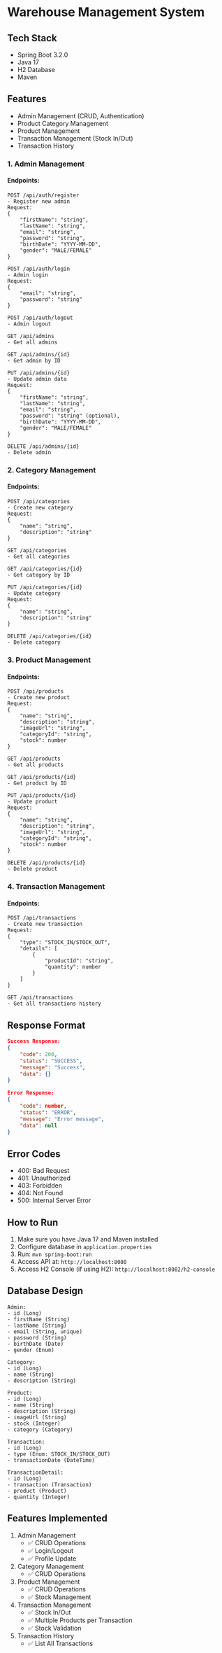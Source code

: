 # Warehouse Management System

## Tech Stack
- Spring Boot 3.2.0
- Java 17
- H2 Database
- Maven

## Features
- Admin Management (CRUD, Authentication)
- Product Category Management
- Product Management
- Transaction Management (Stock In/Out)
- Transaction History

### 1. Admin Management
#### Endpoints:
```
POST /api/auth/register
- Register new admin
Request:
{
    "firstName": "string",
    "lastName": "string",
    "email": "string",
    "password": "string",
    "birthDate": "YYYY-MM-DD",
    "gender": "MALE/FEMALE"
}

POST /api/auth/login
- Admin login
Request:
{
    "email": "string",
    "password": "string"
}

POST /api/auth/logout
- Admin logout

GET /api/admins
- Get all admins

GET /api/admins/{id}
- Get admin by ID

PUT /api/admins/{id}
- Update admin data
Request:
{
    "firstName": "string",
    "lastName": "string",
    "email": "string",
    "password": "string" (optional),
    "birthDate": "YYYY-MM-DD",
    "gender": "MALE/FEMALE"
}

DELETE /api/admins/{id}
- Delete admin
```

### 2. Category Management
#### Endpoints:
```
POST /api/categories
- Create new category
Request:
{
    "name": "string",
    "description": "string"
}

GET /api/categories
- Get all categories

GET /api/categories/{id}
- Get category by ID

PUT /api/categories/{id}
- Update category
Request:
{
    "name": "string",
    "description": "string"
}

DELETE /api/categories/{id}
- Delete category
```

### 3. Product Management
#### Endpoints:
```
POST /api/products
- Create new product
Request:
{
    "name": "string",
    "description": "string",
    "imageUrl": "string",
    "categoryId": "string",
    "stock": number
}

GET /api/products
- Get all products

GET /api/products/{id}
- Get product by ID

PUT /api/products/{id}
- Update product
Request:
{
    "name": "string",
    "description": "string",
    "imageUrl": "string",
    "categoryId": "string",
    "stock": number
}

DELETE /api/products/{id}
- Delete product
```

### 4. Transaction Management
#### Endpoints:
```
POST /api/transactions
- Create new transaction
Request:
{
    "type": "STOCK_IN/STOCK_OUT",
    "details": [
        {
            "productId": "string",
            "quantity": number
        }
    ]
}

GET /api/transactions
- Get all transactions history
```

## Response Format
```json
Success Response:
{
    "code": 200,
    "status": "SUCCESS",
    "message": "Success",
    "data": {}
}

Error Response:
{
    "code": number,
    "status": "ERROR",
    "message": "Error message",
    "data": null
}
```

## Error Codes
- 400: Bad Request
- 401: Unauthorized
- 403: Forbidden
- 404: Not Found
- 500: Internal Server Error

## How to Run
1. Make sure you have Java 17 and Maven installed
2. Configure database in `application.properties`
3. Run: `mvn spring-boot:run`
4. Access API at: `http://localhost:8080`
5. Access H2 Console (if using H2): `http://localhost:8082/h2-console`

## Database Design
```
Admin:
- id (Long)
- firstName (String)
- lastName (String)
- email (String, unique)
- password (String)
- birthDate (Date)
- gender (Enum)

Category:
- id (Long)
- name (String)
- description (String)

Product:
- id (Long)
- name (String)
- description (String)
- imageUrl (String)
- stock (Integer)
- category (Category)

Transaction:
- id (Long)
- type (Enum: STOCK_IN/STOCK_OUT)
- transactionDate (DateTime)

TransactionDetail:
- id (Long)
- transaction (Transaction)
- product (Product)
- quantity (Integer)
```

## Features Implemented
1. Admin Management
    - ✅ CRUD Operations
    - ✅ Login/Logout
    - ✅ Profile Update
2. Category Management
    - ✅ CRUD Operations
3. Product Management
    - ✅ CRUD Operations
    - ✅ Stock Management
4. Transaction Management
    - ✅ Stock In/Out
    - ✅ Multiple Products per Transaction
    - ✅ Stock Validation
5. Transaction History
    - ✅ List All Transactions
